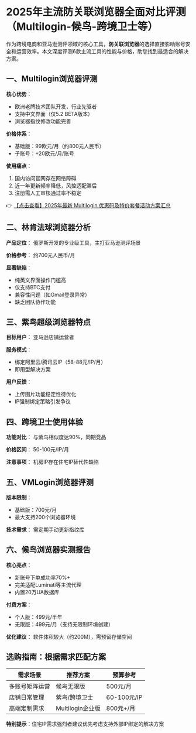 # 2025年主流防关联浏览器全面对比评测（Multilogin-候鸟-跨境卫士等）

作为跨境电商和亚马逊测评领域的核心工具，**防关联浏览器**的选择直接影响账号安全和运营效率。本文深度评测6款主流工具的性能与价格，助您找到最适合的解决方案。

## 一、Multilogin浏览器评测

**核心优势**：
- 欧洲老牌技术团队开发，行业先驱者
- 支持中文界面（仅5.2 BETA版本）
- 浏览器指纹修改功能完善

**价格体系**：
- 基础版：99欧元/月（约800元人民币）
- 子账号：+20欧元/月/账号

**使用痛点**：
1. 国内访问官网存在网络障碍
2. 近一年更新频率降低，风控适配滞后
3. 注册需人工审核通过率不稳定

👉 [【点击查看】2025年最新 Multilogin 优惠码及特价套餐活动方案汇总](https://bit.ly/multIlogin)

## 二、林肯法球浏览器分析

**产品定位**：
俄罗斯开发的专业级工具，主打亚马逊测评场景

**价格参考**：
约700元人民币/月

**显著缺陷**：
- 纯英文界面操作门槛高
- 仅支持BTC支付
- 兼容性问题（如Gmail登录异常）
- 缺乏团队协作功能

## 三、紫鸟超级浏览器特点

**目标用户**：
亚马逊店铺运营者

**服务模式**：
- 绑定阿里云/腾讯云IP（58-88元/IP/月）
- 即用型解决方案

**用户反馈**：
- 上传图片功能稳定性待优化
- IP强制绑定策略引发争议

## 四、跨境卫士使用体验

**功能对比**：
与紫鸟相似度达90%，同期竞品

**价格区间**：
50-100元/IP/月

**注意事项**：
机房IP存在住宅IP替代性缺陷

## 五、VMLogin浏览器评测

**版本限制**：
- 基础版：700元/月
- 最大支持200个浏览器环境

**技术需求**：
需定期手动更新指纹库

## 六、候鸟浏览器实测报告

**核心亮点**：
- 新账号下单成功率70%+
- 完美适配Luminati等主流代理
- 内置20万UA数据库

**付费方案**：
- 个人版：499元/半年
- 无限版：499元/月（支持无限制环境创建）

**优化建议**：
软件体积较大（约200M），需预留存储空间

## 选购指南：根据需求匹配方案

| 需求场景       | 推荐方案          | 预算参考      |
|----------------|-------------------|-------------|
| 多账号矩阵运营 | 候鸟无限版        | 500元/月     |
| 店铺日常管理   | 紫鸟/跨境卫士     | 60-100元/IP  |
| 高端定制需求   | Multilogin企业版  | 800元+/月    |

**特别提示**：住宅IP需求强烈者建议优先考虑支持外部IP绑定的解决方案
